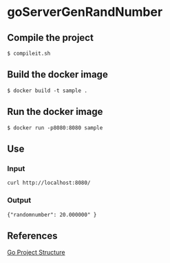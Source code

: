 # goServerGenRandNumber

## Compile the project

```
$ compileit.sh
```


## Build the docker image
```
$ docker build -t sample .
```

## Run the docker image

```
$ docker run -p8080:8080 sample
```

## Use

### Input

```
curl http://localhost:8080/
```

### Output

```
{"randomnumber": 20.000000" }
```

## References

[Go Project Structure](https://eli.thegreenplace.net/2019/simple-go-project-layout-with-modules/)


